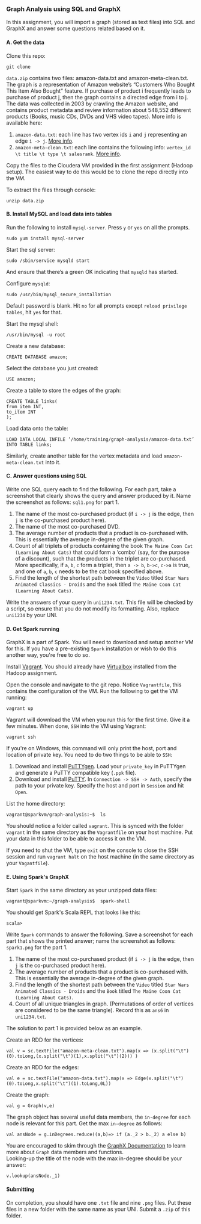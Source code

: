 ### Graph Analysis using SQL and GraphX

In this assignment, you will import a graph (stored as text files) into SQL and GraphX and answer some questions related based on it. 

#### A. Get the data
Clone this repo:
```
git clone 
```
`data.zip` contains two files: amazon-data.txt and amazon-meta-clean.txt. The graph is a representation of Amazon website’s “Customers Who Bought This Item Also Bought” feature. If purchase of product i  frequently leads to purchase of product j, then the graph contains a directed edge from i to j. The data was collected in 2003 by crawling the Amazon website, and contains product metadata and review information about 548,552 different products (Books, music CDs, DVDs and VHS video tapes). More info is available here: 
1.	`amazon-data.txt`: each line has two vertex ids `i` and `j` representing an edge  `i -> j`.  [More info](https://snap.stanford.edu/data/amazon0302.html).
2.	`amazon-meta-clean.txt`: each line contains the following info: `vertex_id \t title \t type \t salesrank`. [More info](https://snap.stanford.edu/data/amazon-meta.html).

Copy the files to the Cloudera VM provided in the first assignment (Hadoop setup). The easiest way to do this would be to clone the repo directly into the VM.  

To extract the files through console:
```
unzip data.zip
```

#### B. Install MySQL and load data into tables
Run the following to install `mysql-server`. Press `y` or `yes` on all the prompts. 
```
sudo yum install mysql-server
```
Start the sql server:
```
sudo /sbin/service mysqld start
```
And ensure that there’s a green OK indicating that `mysqld` has started.

Configure `mysqld`:
```
sudo /usr/bin/mysql_secure_installation
```
Default password is blank. Hit `no` for all prompts except `reload privilege tables`, hit `yes` for that. 

Start the mysql shell:
```
/usr/bin/mysql -u root
```

Create a new database:
```
CREATE DATABASE amazon;
```
Select the database you just created:
```
USE amazon;
```

Create a table to store the edges of the graph:
```
CREATE TABLE links(
from_item INT,
to_item INT
);
```

Load data onto the table:
```
LOAD DATA LOCAL INFILE ‘/home/training/graph-analysis/amazon-data.txt’ INTO TABLE links;
```

Similarly, create another table for the vertex metadata and load `amazon-meta-clean.txt` into it. 


#### C. Answer questions using SQL
Write one SQL query each to find the following. For each part, take a screenshot that clearly shows the query and answer produced by it. Name the screenshot as follows: `sql1.png` for part 1.  
1.	The name of the most co-purchased product (if `i -> j` is the edge, then `j` is the co-purchased product here).
2.	The name of the most co-purchased DVD. 
3.	The average number of products that a product is co-purchased with. This is essentially the average in-degree of the given graph. 
4.	Count of all triplets of products containing the book `The Maine Coon Cat (Learning About Cats)`  that could form a ‘combo’ (say, for the purpose of a discount), such that the products in the triplet are co-purchased.  More specifically, if `a`, `b`, `c` form a triplet, then `a -> b`, `b->c`, `c->a` is true, and one of `a`, `b`, `c` needs to be the cat book specified above. 
5.	Find the length of the shortest path between the `Video` titled `Star Wars Animated Classics - Droids` and the `Book` titled `The Maine Coon Cat (Learning About Cats)`.

Write the answers of your query in `uni1234.txt`. This file will be checked by a script, so ensure that you do not modify its formatting. Also, replace `uni1234` by your UNI. 

#### D. Get Spark running
GraphX is a part of Spark. You will need to download and setup another VM for this. If you have a pre-existing `Spark` installation or wish to do this another way, you're free to do so. 

Install [Vagrant](https://www.vagrantup.com/downloads.html). You should already have [Virtualbox](https://www.virtualbox.org/wiki/Downloads) installed from the Hadoop assignment.

Open the console and navigate to the git repo. Notice `Vagrantfile`, this contains the configuration of the VM. Run the following to get the VM running:
```
vagrant up
```
Vagrant will download the VM when you run this for the first time. Give it a few minutes. When done, `SSH` into the VM using Vagrant:
 ```
 vagrant ssh
 ``` 
If you're on Windows, this command will only print the host, port and location of private key. You need to do two things to be able to `SSH`:
1. Download and install [PuTTYgen](https://winscp.net/eng/docs/ui_puttygen#obtaining_and_starting_puttygen). Load your `private_key` in PuTTYgen and generate a PuTTY compatible key (`.ppk` file).
2. Download and install [PuTTY](http://www.putty.org/). In `Connection -> SSH -> Auth`, specify the path to your private key. Specify the host and port in `Session` and hit `Open`.

List the home directory: 
```
vagrant@sparkvm/graph-analysis:~$  ls
```
You should notice a folder called `vagrant`. This is synced with the folder `vagrant` in the same directory as the `Vagrantfile` on your host machine. Put your data in this folder to be able to access it on the VM. 

If you need to shut the VM, type `exit` on the console to close the SSH session and run `vagrant halt` on the host machine (in the same directory as your `Vagantfile`).

#### E. Using Spark's GraphX
Start `Spark` in the same directory as your unzipped data files:
```
vagrant@sparkvm:~/graph-analysis$  spark-shell
```
You should get Spark's Scala REPL that looks like this:
```
scala>
```
Write `Spark` commands to answer the following. Save a screenshot for each part that shows the printed answer; name the screenshot as follows: `spark1.png` for the part 1.

1.	The name of the most co-purchased product (if `i -> j` is the edge, then `j` is the co-purchased product here).
2.	The average number of products that a product is co-purchased with. This is essentially the average in-degree of the given graph. 
3.	Find the length of the shortest path between the `Video` titled `Star Wars Animated Classics - Droids` and the `Book` titled `The Maine Coon Cat (Learning About Cats)`.
4. Count of all unique triangles in graph. (Permutations of order of vertices are considered to be the same triangle). Record this as `ans6` in `uni1234.txt`. 

The solution to part 1 is provided below as an example. 

Create an RDD for the vertices:
```
val v = sc.textFile("amazon-meta-clean.txt").map(x => (x.split("\t")(0).toLong,(x.split("\t")(1),x.split("\t")(2))) )
```

Create an RDD for the edges:
```
val e = sc.textFile("amazon-data.txt").map(x => Edge(x.split("\t")(0).toLong,x.split("\t")(1).toLong,0L))

```

Create the graph:
```
val g = Graph(v,e)
```

The graph object has several useful data members, the `in-degree` for each node is relevant for this part. Get the max `in-degree` as follows:
```
val ansNode = g.inDegrees.reduce((a,b)=> if (a._2 > b._2) a else b)
```
You are encouraged to skim through the [GraphX Documentation](http://spark.apache.org/docs/latest/graphx-programming-guide.html) to learn more about `Graph` data members and functions.  
Looking-up the title of the node with the max in-degree should be your answer:
```
v.lookup(ansNode._1)
```

#### Submitting
On completion, you should have one `.txt` file and nine `.png` files. Put these files in a new folder with the same name as your UNI. Submit a `.zip` of this folder. 